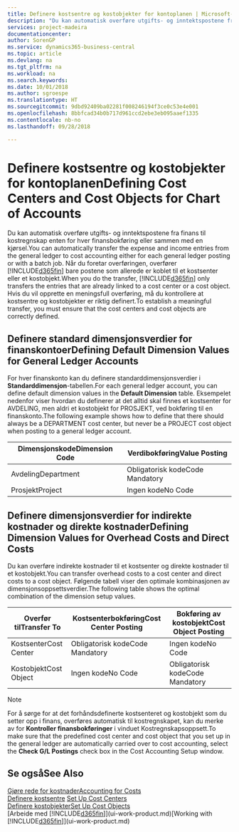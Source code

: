```yaml
---
title: Definere kostsentre og kostobjekter for kontoplanen | Microsoft-dokumentasjon
description: "Du kan automatisk overføre utgifts- og inntektspostene fra finans til kostregnskap enten for hver finansbokføring eller sammen med en kjørsel. Når du foretar overføringen, overfører systemet bare postene som allerede er koblet til et kostsenter eller et kostobjekt. Hvis du vil opprette en meningsfull overføring, må du kontrollere at kostsentre og kostobjekter er riktig definert."
services: project-madeira
documentationcenter: 
author: SorenGP
ms.service: dynamics365-business-central
ms.topic: article
ms.devlang: na
ms.tgt_pltfrm: na
ms.workload: na
ms.search.keywords: 
ms.date: 10/01/2018
ms.author: sgroespe
ms.translationtype: HT
ms.sourcegitcommit: 9dbd92409ba02281f008246194f3ce0c53e4e001
ms.openlocfilehash: 8bbfcad34b0b717d961ccd2ebe3eb095aaef1335
ms.contentlocale: nb-no
ms.lasthandoff: 09/28/2018

---
```

# <a name="defining-cost-centers-and-cost-objects-for-chart-of-accounts"></a><span data-ttu-id="e0951-105">Definere kostsentre og kostobjekter for kontoplanen</span><span class="sxs-lookup"><span data-stu-id="e0951-105">Defining Cost Centers and Cost Objects for Chart of Accounts</span></span>
<span data-ttu-id="e0951-106">Du kan automatisk overføre utgifts- og inntektspostene fra finans til kostregnskap enten for hver finansbokføring eller sammen med en kjørsel.</span><span class="sxs-lookup"><span data-stu-id="e0951-106">You can automatically transfer the expense and income entries from the general ledger to cost accounting either for each general ledger posting or with a batch job.</span></span> <span data-ttu-id="e0951-107">Når du foretar overføringen, overfører [!INCLUDE[d365fin](includes/d365fin_md.md)] bare postene som allerede er koblet til et kostsenter eller et kostobjekt.</span><span class="sxs-lookup"><span data-stu-id="e0951-107">When you do the transfer, [!INCLUDE[d365fin](includes/d365fin_md.md)] only transfers the entries that are already linked to a cost center or a cost object.</span></span> <span data-ttu-id="e0951-108">Hvis du vil opprette en meningsfull overføring, må du kontrollere at kostsentre og kostobjekter er riktig definert.</span><span class="sxs-lookup"><span data-stu-id="e0951-108">To establish a meaningful transfer, you must ensure that the cost centers and cost objects are correctly defined.</span></span>  

## <a name="defining-default-dimension-values-for-general-ledger-accounts"></a><span data-ttu-id="e0951-109">Definere standard dimensjonsverdier for finanskontoer</span><span class="sxs-lookup"><span data-stu-id="e0951-109">Defining Default Dimension Values for General Ledger Accounts</span></span>  
<span data-ttu-id="e0951-110">For hver finanskonto kan du definere standarddimensjonsverdier i **Standarddimensjon**-tabellen.</span><span class="sxs-lookup"><span data-stu-id="e0951-110">For each general ledger account, you can define default dimension values in the **Default Dimension** table.</span></span> <span data-ttu-id="e0951-111">Eksempelet nedenfor viser hvordan du definerer at det alltid skal finnes et kostsenter for AVDELING, men aldri et kostobjekt for PROSJEKT, ved bokføring til en finanskonto.</span><span class="sxs-lookup"><span data-stu-id="e0951-111">The following example shows how to define that there should always be a DEPARTMENT cost center, but never be a PROJECT cost object when posting to a general ledger account.</span></span>  

|<span data-ttu-id="e0951-112">**Dimensjonskode**</span><span class="sxs-lookup"><span data-stu-id="e0951-112">**Dimension Code**</span></span>|<span data-ttu-id="e0951-113">**Verdibokføring**</span><span class="sxs-lookup"><span data-stu-id="e0951-113">**Value Posting**</span></span>|  
|------------------------------------------|-----------------------------------------|  
|<span data-ttu-id="e0951-114">Avdeling</span><span class="sxs-lookup"><span data-stu-id="e0951-114">Department</span></span>|<span data-ttu-id="e0951-115">Obligatorisk kode</span><span class="sxs-lookup"><span data-stu-id="e0951-115">Code Mandatory</span></span>|  
|<span data-ttu-id="e0951-116">Prosjekt</span><span class="sxs-lookup"><span data-stu-id="e0951-116">Project</span></span>|<span data-ttu-id="e0951-117">Ingen kode</span><span class="sxs-lookup"><span data-stu-id="e0951-117">No Code</span></span>|  

## <a name="defining-dimension-values-for-overhead-costs-and-direct-costs"></a><span data-ttu-id="e0951-118">Definere dimensjonsverdier for indirekte kostnader og direkte kostnader</span><span class="sxs-lookup"><span data-stu-id="e0951-118">Defining Dimension Values for Overhead Costs and Direct Costs</span></span>  
 <span data-ttu-id="e0951-119">Du kan overføre indirekte kostnader til et kostsenter og direkte kostnader til et kostobjekt.</span><span class="sxs-lookup"><span data-stu-id="e0951-119">You can transfer overhead costs to a cost center and direct costs to a cost object.</span></span> <span data-ttu-id="e0951-120">Følgende tabell viser den optimale kombinasjonen av dimensjonsoppsettsverdier.</span><span class="sxs-lookup"><span data-stu-id="e0951-120">The following table shows the optimal combination of the dimension setup values.</span></span>  

|<span data-ttu-id="e0951-121">Overfør til</span><span class="sxs-lookup"><span data-stu-id="e0951-121">Transfer To</span></span>|<span data-ttu-id="e0951-122">Kostsenterbokføring</span><span class="sxs-lookup"><span data-stu-id="e0951-122">Cost Center Posting</span></span>|<span data-ttu-id="e0951-123">Bokføring av kostobjekt</span><span class="sxs-lookup"><span data-stu-id="e0951-123">Cost Object Posting</span></span>|  
|-----------------|-------------------------|-------------------------|  
|<span data-ttu-id="e0951-124">Kostsenter</span><span class="sxs-lookup"><span data-stu-id="e0951-124">Cost Center</span></span>|<span data-ttu-id="e0951-125">Obligatorisk kode</span><span class="sxs-lookup"><span data-stu-id="e0951-125">Code Mandatory</span></span>|<span data-ttu-id="e0951-126">Ingen kode</span><span class="sxs-lookup"><span data-stu-id="e0951-126">No Code</span></span>|  
|<span data-ttu-id="e0951-127">Kostobjekt</span><span class="sxs-lookup"><span data-stu-id="e0951-127">Cost Object</span></span>|<span data-ttu-id="e0951-128">Ingen kode</span><span class="sxs-lookup"><span data-stu-id="e0951-128">No Code</span></span>|<span data-ttu-id="e0951-129">Obligatorisk kode</span><span class="sxs-lookup"><span data-stu-id="e0951-129">Code Mandatory</span></span>|  

> [!NOTE]  
>  <span data-ttu-id="e0951-130">For å sørge for at det forhåndsdefinerte kostsenteret og kostobjekt som du setter opp i finans, overføres automatisk til kostregnskapet, kan du merke av for **Kontroller finansbokføringer** i vinduet Kostregnskapsoppsett.</span><span class="sxs-lookup"><span data-stu-id="e0951-130">To make sure that the predefined cost center and cost object that you set up in the general ledger are automatically carried over to cost accounting, select the **Check G/L Postings** check box in the Cost Accounting Setup window.</span></span>  

## <a name="see-also"></a><span data-ttu-id="e0951-131">Se også</span><span class="sxs-lookup"><span data-stu-id="e0951-131">See Also</span></span>  
[<span data-ttu-id="e0951-132">Gjøre rede for kostnader</span><span class="sxs-lookup"><span data-stu-id="e0951-132">Accounting for Costs</span></span>](finance-manage-cost-accounting.md)  
<span data-ttu-id="e0951-133">[Definere kostsentre](finance-how-to-set-up-cost-centers.md) </span><span class="sxs-lookup"><span data-stu-id="e0951-133">[Set Up Cost Centers](finance-how-to-set-up-cost-centers.md) </span></span>  
[<span data-ttu-id="e0951-134">Definere kostobjekter</span><span class="sxs-lookup"><span data-stu-id="e0951-134">Set Up Cost Objects</span></span>](finance-how-to-set-up-cost-objects.md)  
<span data-ttu-id="e0951-135">[Arbeide med [!INCLUDE[d365fin](includes/d365fin_md.md)]](ui-work-product.md)</span><span class="sxs-lookup"><span data-stu-id="e0951-135">[Working with [!INCLUDE[d365fin](includes/d365fin_md.md)]](ui-work-product.md)</span></span>

